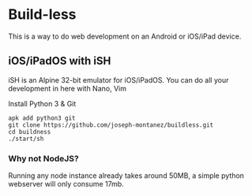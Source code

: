 # Build-less

This is a way to do web development on an Android or iOS/iPad device.

## iOS/iPadOS with iSH

iSH is an Alpine 32-bit emulator for iOS/iPadOS. You can do all your development in here with Nano, Vim

Install Python 3 & Git

    apk add python3 git
    git clone https://github.com/joseph-montanez/buildless.git
    cd buildness
    ./start/sh

### Why not NodeJS?

Running any node instance already takes around 50MB, a simple python webserver will only consume 17mb.


